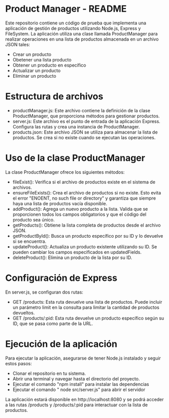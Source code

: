 # Product Manager - README
Este repositorio contiene un código de prueba que implementa una aplicación de gestión de productos utilizando Node.js, Express y FileSystem. La aplicación utiliza una clase llamada ProductManager para realizar operaciones en una lista de productos almacenada en un archivo JSON tales:

- Crear un producto
- Obetener una lista producto
- Obtener un producto en específico
- Actualizar un producto
- Eliminar un producto



# Estructura de archivos
- productManager.js: Este archivo contiene la definición de la clase ProductManager, que proporciona métodos para gestionar productos.
- server.js: Este archivo es el punto de entrada de la aplicación Express. Configura las rutas y crea una instancia de ProductManager.
- products.json: Este archivo JSON se utiliza para almacenar la lista de productos. Se crea si no existe cuando se ejecutan las operaciones.



# Uso de la clase ProductManager
La clase ProductManager ofrece los siguientes métodos:

- fileExist(): Verifica si el archivo de productos existe en el sistema de archivos.
- ensureFileExists(): Crea el archivo de productos si no existe. Esto evita el error "ENOENT, no such file or directory" y garantiza que siempre haya una lista de productos vacía disponible.
- addProduct(): Agrega un nuevo producto a la lista. Valida que se proporcionen todos los campos obligatorios y que el código del producto sea único.
- getProducts(): Obtiene la lista completa de productos desde el archivo JSON.
- getProductById(): Busca un producto específico por su ID y lo devuelve si se encuentra.
- updateProduct(): Actualiza un producto existente utilizando su ID. Se pueden cambiar los campos especificados en updatedFields.
- deleteProduct(): Elimina un producto de la lista por su ID.



# Configuración de Express
En server.js, se configuran dos rutas:

- GET /products: Esta ruta devuelve una lista de productos. Puede incluir un parámetro limit en la consulta para limitar la cantidad de productos devueltos.
- GET /products/:pid: Esta ruta devuelve un producto específico según su ID, que se pasa como parte de la URL.



# Ejecución de la aplicación
Para ejecutar la aplicación, asegurarse de tener Node.js instalado y seguir estos pasos:

- Clonar el repositorio en tu sistema.
- Abrir una terminal y navegar hasta el directorio del proyecto.
- Ejecutar el comando "npm install" para instalar las dependencias
- Ejecutar el comando " node src/server.js" para abrir el servidor


La aplicación estará disponible en http://localhost:8080 y se podrá acceder a las rutas /products y /products/:pid para interactuar con la lista de productos.